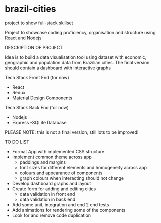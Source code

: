 # brazil-cities
project to show full-stack skillset

Project to showcase coding proficiency, organisation and structure using React and Nodejs

DESCRIPTION OF PROJECT

Idea is to build a data visualisation tool using dataset with economic, geographic and population data from Brazilian cities. The final version should contain a dashboard with interactive graphs

Tech Stack Front End (for now)
  - React
  - Redux
  - Material Design Components
  
Tech Stack Back End (for now)
  - Nodejs
  - Express
  -SQLite Database
  
PLEASE NOTE: this is not a final version, still lots to be improved!
  
TO DO LIST
  - Format App with implemented CSS structure
  - Implement common theme across app
      - paddings and margins
      - font sizes for different elements and homogeneity across app
      - colours and appearance of components
      - graph colours when interacting should not change
  - Develop dashboard graphs and layout
  - Create form for adding and editing cities
    - data validation in front end
    - data validation in back end
  - Add some unit, integration and end 2 end tests
  - Add animations for rendering some of the components
  - Look for and remove code duplication
